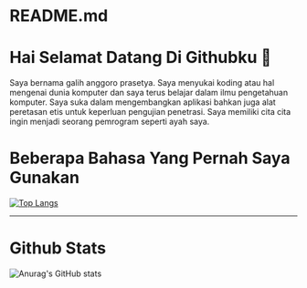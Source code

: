 # README.md

# Hai Selamat Datang Di Githubku 👋
Saya bernama galih anggoro prasetya. Saya menyukai koding atau hal mengenai dunia komputer dan saya terus belajar dalam ilmu pengetahuan komputer. Saya suka dalam mengembangkan aplikasi bahkan juga alat peretasan etis untuk keperluan pengujian penetrasi. Saya memiliki cita cita ingin menjadi seorang pemrogram seperti ayah saya.

# Beberapa Bahasa Yang Pernah Saya Gunakan
[![Top Langs](https://github-readme-stats.vercel.app/api/top-langs/?username=galihap76&langs_count=8&theme=white)](https://github.com/anuraghazra/github-readme-stats)

---
# Github Stats
![Anurag's GitHub stats](https://github-readme-stats.vercel.app/api?username=galihap76&show_icons=true&theme=white)
